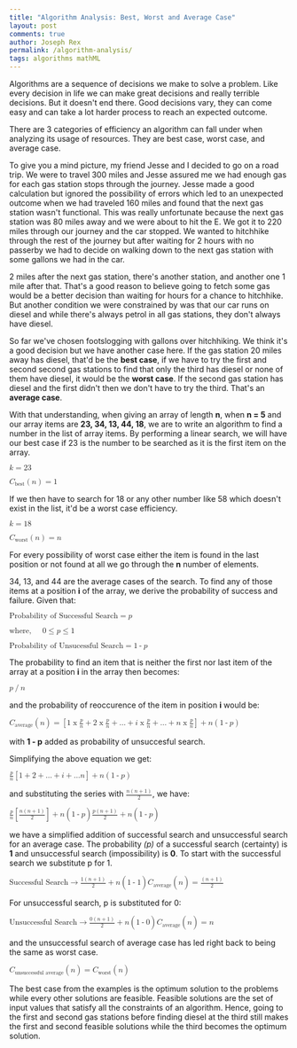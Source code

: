 ```yaml
---
title: "Algorithm Analysis: Best, Worst and Average Case"
layout: post
comments: true
author: Joseph Rex
permalink: /algorithm-analysis/
tags: algorithms mathML
---
```


Algorithms are a sequence of decisions we make to solve a problem. Like every decision in life we can make great decisions and really terrible decisions. But it doesn't end there. Good decisions vary, they can come easy and can take a lot harder process to reach an expected outcome.
<!--more-->
There are 3 categories of efficiency an algorithm can fall under when analyzing its usage of resources. They are best case, worst case, and average case.

To give you a mind picture, my friend Jesse and I decided to go on a road trip. We were to travel 300 miles and Jesse assured me we had enough gas for each gas station stops through the journey. Jesse made a good calculation but ignored the possibility of errors which led to an unexpected outcome when we had traveled 160 miles and found that the next gas station wasn't functional. This was really unfortunate because the next gas station was 80 miles away and we were about to hit the E. We got it to 220 miles through our journey and the car stopped. We wanted to hitchhike through the rest of the journey but after waiting for 2 hours with no passerby we had to decide on walking down to the next gas station with some gallons we had in the car.

2 miles after the next gas station, there's another station, and another one 1 mile after that. That's a good reason to believe going to fetch some gas would be a better decision than waiting for hours for a chance to hitchhike. But another condition we were constrained by was that our car runs on diesel and while there's always petrol in all gas stations, they don't always have diesel.

So far we've chosen footslogging with gallons over hitchhiking. We think it's a good decision but we have another case here. If the gas station 20 miles away has diesel, that'd be the **best case**, if we have to try the first and second second gas stations to find that only the third has diesel or none of them have diesel, it would be the **worst case**. If the second gas station has diesel and the first didn't then we don't have to try the third. That's an **average case**.

With that understanding, when giving an array of length **n**, when **n = 5** and our array items are **23, 34, 13, 44, 18**, we are to write an algorithm to find a number in the list of array items. By performing a linear search, we will have our best case if 23 is the number to be searched as it is the first item on the array.

<math xmlns="http://www.w3.org/1998/Math/MathML">
  <semantics>
    <mrow>
      <mi>k</mi>
      <mo>=</mo>
      <mn>23</mn>
    </mrow>
  </semantics>
</math>

<p>
<math xmlns="http://www.w3.org/1998/Math/MathML">
  <semantics>
    <mrow>
      <msub>
        <mi>C</mi>
        <mi>best</mi>
      </msub>
      <mo>(</mo>
      <mi>n</mi>
      <mo>)</mo>
      <mo>=</mo>
      <mn>1</mn>
    </mrow>
  </semantics>
</math>
</p>

If we then have to search for 18 or any other number like 58 which doesn't exist in the list, it'd be a worst case efficiency.

<p>
<math xmlns="http://www.w3.org/1998/Math/MathML">
  <semantics>
    <mrow>
      <mi>k</mi>
      <mo>=</mo>
      <mn>18</mn>
    </mrow>
  </semantics>
</math>
</p>

<math>
  <semantics>
    <mrow>
      <msub>
        <mi>C</mi>
        <mi>worst</mi>
      </msub>
      <mo>(</mo>
      <mi>n</mi>
      <mo>)</mo>
      <mo>=</mo>
      <mi>n</mi>
    </mrow>
  </semantics>
</math>

For every possibility of worst case either the item is found in the last position or not found at all we go through the **n** number of elements.

34, 13, and 44 are the average cases of the search. To find any of those items at a position **i** of the array, we derive the probability of success and failure. Given that:

<math>
  <semantics>
    <mrow>
      <mtext>Probability of Successful Search</mtext>
      <mo>=</mo>
      <mi>p</mi>
    </mrow>
  </semantics>
</math>

<p>
<math>
  <semantics>
    <mrow>
      <mtext>where,</mtext>
      <mspace width="20px"></mspace>
      <mn>0</mn>
      <mo>&le;</mo>
      <mi>p</mi>
      <mo>&le;</mo>
      <mn>1</mn>
    </mrow>
  </semantics>
</math>
</p>

<p>
<math>
  <semantics>
    <mrow>
      <mtext>Probability of Unsucessful Search</mtext>
      <mo>=</mo>
      <mn>1</mn>
      <mo>-</mo>
      <mi>p</mi>
    </mrow>
  </semantics>
</math>
</p>

The probability to find an item that is neither the first nor last item of the array at a position **i** in the array then becomes:

<math>
  <semantics>
    <mrow>
      <mi>p</mi>
      <mo>/</mo>
      <mi>n</mi>
    </mrow>
  </semantics>
</math>

and the probability of reoccurence of the item in position **i** would be:

<math>
  <semantics>
    <mrow>
      <msub>
        <mi>C</mi>
        <mi>average</mi>
      </msub>
      <mo>(</mo>
      <mi>n</mi>
      <mo>)</mo>
      <mo>=</mo>
      <mrow>
        <mo>[</mo>
          <mrow>
            <mn>1</mn>
            <mo>x</mo>
            <mfrac>
              <mi>p</mi>
              <mi>n</mi>
            </mfrac>
            <mo>+</mo>
            <mn>2</mn>
            <mo>x</mo>
            <mfrac>
              <mi>p</mi>
              <mi>n</mi>
            </mfrac>
            <mo>+</mo>
            <mi>&hellip;</mi>
            <mo>+</mo>
            <mi>i</mi>
            <mo>x</mo>
            <mfrac>
              <mi>p</mi>
              <mi>n</mi>
            </mfrac>
            <mo>+</mo>
            <mi>&hellip;</mi>
            <mo>+</mo>
            <mi>n</mi>
            <mo>x</mo>
            <mfrac>
              <mi>p</mi>
              <mi>n</mi>
            </mfrac>
          </mrow>
        <mo>]</mo>
        <mo>+</mo>
        <mi>n</mi>
        <mo>(</mo>
        <mi>1</mi>
        <mo>-</mo>
        <mi>p</mi>
        <mo>)</mo>
      </mrow>
    </mrow>
  </semantics>
</math>

with **1 - p** added as probability of unsuccesful search.

Simplifying the above equation we get:

<math>
  <semantics>
    <mrow>
      <mfrac>
        <mi>p</mi>
        <mi>n</mi>
      </mfrac>
      <mo>[</mo>
        <mi>1</mi>
        <mo>+</mo>
        <mi>2</mi>
        <mo>+</mo>
        <mi>&hellip;</mi>
        <mo>+</mo>
        <mi>i</mi>
        <mo>+</mo>
        <mi>&hellip;</mi>
        <mi>n</mi>
      <mo>]</mo>
      <mo>+</mo>
      <mi>n</mi>
      <mo>(</mo>
      <mn>1</mn>
      <mo>-</mo>
      <mi>p</mi>
      <mo>)</mo>
    </mrow>
  </semantics>
</math>

and substituting the series with <math display="inline"><mfrac><mrow><mi>n</mi><mo>(</mo><mi>n</mi><mo>+</mo><mn>1</mn><mo>)</mo></mrow><mn>2</mn></mfrac></math>, we have:

<math>
  <semantics>
    <mrow>
      <mfrac>
        <mi>p</mi>
        <mi>n</mi>
      </mfrac>
      <mo>[</mo>
      <mfrac>
        <mrow>
          <mi>n</mi>
          <mo>(</mo>
          <mi>n</mi>
          <mo>+</mo>
          <mn>1</mn>
          <mo>)</mo>
        </mrow>
        <mn>2</mn>
      </mfrac>
      <mo>]</mo>
      <mo>+</mo>
      <mi>n</mi>
      <mo>(</mo>
      <mn>1</mn>
      <mo>-</mo>
      <mi>p</mi>
      <mo>)</mo>
      <mspace linebreak="newline"></mspace>
      <mfrac>
        <mrow>
          <mi>p</mi>
          <mo>(</mo>
          <mi>n</mi>
          <mo>+</mo>
          <mn>1</mn>
          <mo>)</mo>
        </mrow>
        <mn>2</mn>
      </mfrac>
      <mo>+</mo>
      <mi>n</mi>
      <mo>(</mo>
      <mn>1</mn>
      <mo>-</mo>
      <mi>p</mi>
      <mo>)</mo>
    </mrow>
  </semantics>
</math>

we have a simplified addition of successful search and unsuccessful search for an average case. The probability *(p)* of a successful search (certainty) is **1** and unsuccessful search (impossibility) is **0**. To start with the successful search we substitute p for 1.

<math>
  <semantics>
    <mrow>
      <mtext>Successful Search</mtext>
      <mo>&rarr;</mo>
      <mfrac>
        <mrow>
          <mn>1</mn>
          <mo>(</mo>
          <mi>n</mi>
          <mo>+</mo>
          <mn>1</mn>
          <mo>)</mo>
        </mrow>
        <mn>2</mn>
      </mfrac>
      <mo>+</mo>
      <mi>n</mi>
      <mo>(</mo>
      <mn>1</mn>
      <mo>-</mo>
      <mn>1</mn>
      <mo>)</mo>
      <mspace linebreak="newline"></mspace>
      <msub>
        <mi>C</mi>
        <mi>average</mi>
      </msub>
      <mo>(</mo>
      <mi>n</mi>
      <mo>)</mo>
      <mo>=</mo>
      <mfrac>
        <mrow>
          <mo>(</mo>
          <mi>n</mi>
          <mo>+</mo>
          <mn>1</mn>
          <mo>)</mo>
        </mrow>
        <mn>2</mn>
      </mfrac>
    </mrow>
  </semantics>
</math>

For unsuccessful search, p is substituted for 0:

<math>
  <semantics>
    <mrow>
      <mtext>Unsuccessful Search</mtext>
      <mo>&rarr;</mo>
      <mfrac>
        <mrow>
          <mn>0</mn>
          <mo>(</mo>
          <mi>n</mi>
          <mo>+</mo>
          <mn>1</mn>
          <mo>)</mo>
        </mrow>
        <mn>2</mn>
      </mfrac>
      <mo>+</mo>
      <mi>n</mi>
      <mo>(</mo>
      <mn>1</mn>
      <mo>-</mo>
      <mn>0</mn>
      <mo>)</mo>
      <mspace linebreak="newline"></mspace>
      <msub>
        <mi>C</mi>
        <mi>average</mi>
      </msub>
      <mo>(</mo>
      <mi>n</mi>
      <mo>)</mo>
      <mo>=</mo>
      <mi>n</mi>
    </mrow>
  </semantics>
</math>

and the unsuccessful search of average case has led right back to being the same as worst case.

<math>
  <semantics>
    <mrow>
      <msub>
        <mi>C</mi>
        <mi>unsuccessful average</mi>
      </msub>
      <mo>(</mo>
      <mi>n</mi>
      <mo>)</mo>
      <mo>=</mo>
      <msub>
        <mi>C</mi>
        <mi>worst</mi>
      </msub>
      <mo>(</mo>
      <mi>n</mi>
      <mo>)</mo>
    </mrow>
  </semantics>
</math>

The best case from the examples is the optimum solution to the problems while every other solutions are feasible. Feasible solutions are the set of input values that satisfy all the constraints of an algorithm. Hence, going to the first and second gas stations before finding diesel at the third still makes the first and second feasible solutions while the third becomes the optimum solution.
